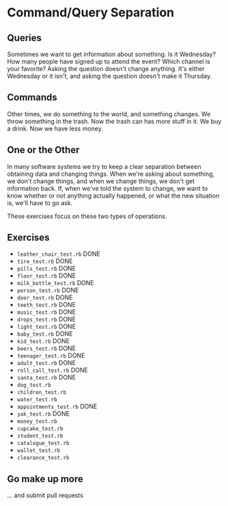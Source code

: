 # Command/Query Separation

## Queries

Sometimes we want to get information about something. Is it Wednesday? How many people have signed up to attend the event? Which channel is your favorite? Asking the question doesn't change anything. It's either Wednesday or it isn't, and asking the question doesn't make it Thursday.

## Commands

Other times, we do something to the world, and something changes. We throw something in the trash. Now the trash can has more stuff in it. We buy a drink. Now we have less money.

## One or the Other

In many software systems we try to keep a clear separation between obtaining data and changing things. When we're asking about something, we don't change things, and when we change things, we don't get information back. If, when we've told the system to change, we want to know whether or not anything actually happened, or what the new situation is, we'll have to go ask.

These exercises focus on these two types of operations.

## Exercises

- `leather_chair_test.rb` DONE
- `tire_test.rb` DONE
- `pills_test.rb` DONE
- `floor_test.rb` DONE
- `milk_bottle_test.rb` DONE
- `person_test.rb` DONE
- `door_test.rb` DONE
- `teeth_test.rb` DONE
- `music_test.rb` DONE
- `drops_test.rb` DONE
- `light_test.rb` DONE
- `baby_test.rb`  DONE
- `kid_test.rb` DONE
- `beers_test.rb` DONE
- `teenager_test.rb` DONE
- `adult_test.rb` DONE
- `roll_call_test.rb` DONE
- `santa_test.rb` DONE
- `dog_test.rb`
- `children_test.rb`
- `water_test.rb`
- `appointments_test.rb` DONE
- `yak_test.rb` DONE
- `money_test.rb`
- `cupcake_test.rb`
- `student_test.rb`
- `catalogue_test.rb`
- `wallet_test.rb`
- `clearance_test.rb`

## Go make up more

... and submit pull requests
